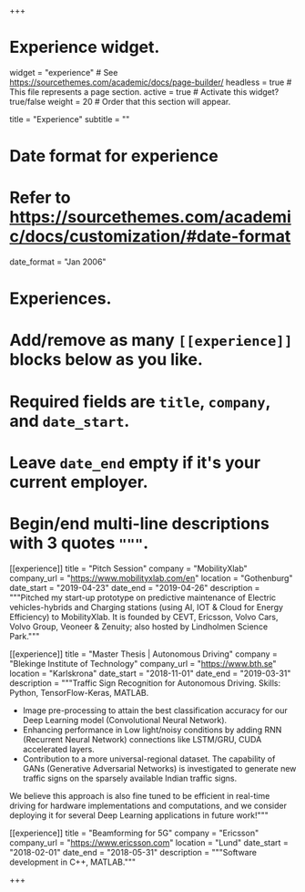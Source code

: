 +++
# Experience widget.
widget = "experience"  # See https://sourcethemes.com/academic/docs/page-builder/
headless = true  # This file represents a page section.
active = true  # Activate this widget? true/false
weight = 20  # Order that this section will appear.

title = "Experience"
subtitle = ""

# Date format for experience
#   Refer to https://sourcethemes.com/academic/docs/customization/#date-format
date_format = "Jan 2006"

# Experiences.
#   Add/remove as many `[[experience]]` blocks below as you like.
#   Required fields are `title`, `company`, and `date_start`.
#   Leave `date_end` empty if it's your current employer.
#   Begin/end multi-line descriptions with 3 quotes `"""`.
[[experience]]
  title = "Pitch Session"
  company = "MobilityXlab"
  company_url = "https://www.mobilityxlab.com/en"
  location = "Gothenburg"
  date_start = "2019-04-23"
  date_end = "2019-04-26"
  description = """Pitched my start-up prototype on predictive maintenance of Electric vehicles-hybrids and Charging stations (using AI, IOT & Cloud for Energy Efficiency) to MobilityXlab. It is founded by CEVT, Ericsson, Volvo Cars, Volvo Group, Veoneer & Zenuity; also hosted by Lindholmen Science Park."""

[[experience]]
  title = "Master Thesis | Autonomous Driving"
  company = "Blekinge Institute of Technology"
  company_url = "https://www.bth.se"
  location = "Karlskrona"
  date_start = "2018-11-01"
  date_end = "2019-03-31"
  description = """Traffic Sign Recognition for Autonomous Driving. Skills: Python, TensorFlow-Keras, MATLAB.

  * Image pre-processing to attain the best classification accuracy for our Deep Learning model (Convolutional Neural Network).
  * Enhancing performance in Low light/noisy conditions by adding RNN (Recurrent Neural Network) connections like LSTM/GRU, CUDA accelerated layers.
  * Contribution to a more universal-regional dataset. The capability of GANs (Generative Adversarial Networks) is investigated to generate new traffic signs on the sparsely available Indian traffic signs.

  We believe this approach is also fine tuned to be efficient in real-time driving for hardware implementations and computations, and we consider deploying it for several Deep Learning applications in future work!"""


[[experience]]
  title = "Beamforming for 5G"
  company = "Ericsson"
  company_url = "https://www.ericsson.com"
  location = "Lund"
  date_start = "2018-02-01"
  date_end = "2018-05-31"
  description = """Software development in C++, MATLAB."""

+++
